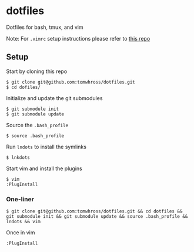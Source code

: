 # dotfiles
Dotfiles for bash, tmux, and vim

Note: For `.vimrc` setup instructions please refer to [this repo](https://github.com/tomwhross/dotvimrc)

## Setup

Start by cloning this repo

```
$ git clone git@github.com:tomwhross/dotfiles.git
$ cd dofiles/
```

Initialize and update the git submodules

```
$ git submodule init
$ git submodule update
```

Source the `.bash_profile`

```
$ source .bash_profile
```

Run `lndots` to install the symlinks

```
$ lnkdots
```

Start vim and install the plugins

```
$ vim
:PlugInstall
```


### One-liner

```
$ git clone git@github.com:tomwhross/dotfiles.git && cd dotfiles && git submodule init && git submodule update && source .bash_profile && lndots && vim
```

Once in vim

```
:PlugInstall
```
